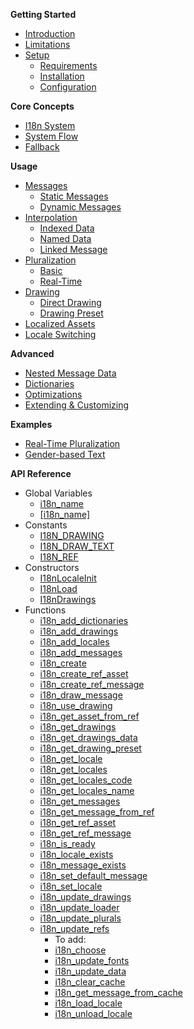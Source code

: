 **Getting Started**  
- [Introduction](#introduction)  
- [Limitations](#limitations)
- [Setup](#setup)  
    - [Requirements](#requirements)
    - [Installation](#installation)
    - [Configuration](#configuration)


**Core Concepts**
- [I18n System](#i18n-system)
- [System Flow](#system-flow)
- [Fallback](#fallback)


**Usage**
- [Messages](#messages)
    - [Static Messages](#static-messages)
    - [Dynamic Messages](#dynamic-messages)
- [Interpolation](#interpolation)
    - [Indexed Data](#indexed-data)
    - [Named Data](#named-data)
    - [Linked Message](#linked-message)
- [Pluralization](#pluralization)
    - [Basic](#basic)
    - [Real-Time](#real-time)
- [Drawing](#drawing)
    - [Direct Drawing](#direct-drawing)
    - [Drawing Preset](#drawing-preset)
- [Localized Assets](#localized-assets)
- [Locale Switching](#locale-switching)


**Advanced**
- [Nested Message Data](#nested-message-data)
- [Dictionaries](#dictionaries)
- [Optimizations](#optimizations)
- [Extending & Customizing](#extending-and-customizing)


**Examples**
- [Real-Time Pluralization](#real-time-pluralization)
- [Gender-based Text](#gender-based-text)


**API Reference**  
- Global Variables  
    - [i18n_name](#i18n_name)  
    - [[i18n_name]](#[i18n_name])  
- Constants
    - [I18N_DRAWING](#i18n_drawing)
    - [I18N_DRAW_TEXT](#i18n_draw_text)
    - [I18N_REF](#i18n_ref)
- Constructors
    - [I18nLocaleInit](#i18nlocaleinit)
    - [I18nLoad](#i18nload)
    - [I18nDrawings](#i18ndrawings)
- Functions
    - [i18n_add_dictionaries](#i18n_add_dictionaries)
    - [i18n_add_drawings](#i18n_add_drawings)
    - [i18n_add_locales](#i18n_add_locale)
    - [i18n_add_messages](#i18n_add_messages)
    - [i18n_create](#i18n_create)
    - [i18n_create_ref_asset](#i18n_create_ref_asset)
    - [i18n_create_ref_message](#i18n_create_ref_message)
    - [i18n_draw_message](#i18n_draw_message)
    - [i18n_use_drawing](#i18n_use_drawing)
    - [i18n_get_asset_from_ref](#i18n_get_asset_from_ref)
    - [i18n_get_drawings](#i18n_get_drawings)
    - [i18n_get_drawings_data](#i18n_get_drawings_data)
    - [i18n_get_drawing_preset](#i18n_get_drawing_preset)
    - [i18n_get_locale](#i18n_get_locale)
    - [i18n_get_locales](#i18n_get_locales)
    - [i18n_get_locales_code](#i18n_get_locales_code)
    - [i18n_get_locales_name](#i18n_get_locales_name)
    - [i18n_get_messages](#i18n_get_messages)
    - [i18n_get_message_from_ref](#i18n_get_message_from_ref)
    - [i18n_get_ref_asset](#i18n_get_ref_asset)
    - [i18n_get_ref_message](#i18n_get_ref_message)
    - [i18n_is_ready](#i18n_is_ready)
    - [i18n_locale_exists](#i18n_locale_exists)
    - [i18n_message_exists](#i18n_message_exists)
    - [i18n_set_default_message](#i18n_set_default_message)
    - [i18n_set_locale](#i18n_set_locale)
    - [i18n_update_drawings](#i18n_update_drawings)
    - [i18n_update_loader](#i18n_update_loader)
    - [i18n_update_plurals](#i18n_update_plurals)
    - [i18n_update_refs](#i18n_update_refs)
        - To add:
        - [i18n_choose](#i18n_choose)
        - [i18n_update_fonts](#i18n_update_fonts)
        - [i18n_update_data](#i18n_update_data)
        - [i18n_clear_cache](#i18n_clear_cache)
        - [i18n_get_message_from_cache](#i18n_get_message_from_cache)
        - [i18n_load_locale](#i18n_load_locale)
        - [i18n_unload_locale](#i18n_unload_locale)

